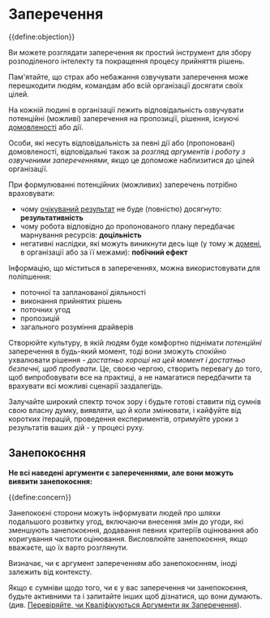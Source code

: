 # Заперечення

{{define:objection}}

Ви можете розглядати заперечення як простий інструмент для збору розподіленого інтелекту та покращення процесу прийняття рішень.

Пам'ятайте, що страх або небажання озвучувати заперечення може перешкодити людям, командам або всій організації досягати своїх цілей.

На кожній людині в організації лежить відповідальність озвучувати потенційні (можливі) заперечення на пропозиції, рішення, існуючі [домовленості](glossary:agreement) або дії.

Особи, які несуть відповідальність за певні дії або (пропоновані) домовленості, відповідальні також за *розгляд аргументів і роботу з озвученими запереченнями*, якщо це допоможе наблизитися до цілей організації.

При формулюванні потенційних (можливих) заперечень потрібно враховувати:

- чому [очікуваний результат](glossary:intended-outcome) не буде (повністю) досягнуто: **результативність**
- чому робота відповідно до пропонованого плану передбачає марнування ресурсів: **доцільність**
- негативні наслідки, які можуть виникнути десь іще (у тому ж [домені](glossary:domain), в організації або за її межами): **побічний ефект**

Інформацію, що міститься в запереченнях, можна використовувати для поліпшення:

-   поточної та запланованої діяльності
-   виконання прийнятих рішень
-   поточних угод
-   пропозицій
-   загального розуміння драйверів

Створюйте культуру, в якій людям буде комфортно піднімати *потенційні* заперечення в будь-який момент, тоді вони зможуть спокійно ухвалювати рішення - *достатньо хороші на цей момент і достатньо безпечні, щоб пробувати*. Це, своєю чергою, створить перевагу до того, щоб випробовувати все на практиці, а не намагатися передбачити та врахувати всі можливі сценарії заздалегідь.

Залучайте широкий спектр точок зору і будьте готові ставити під сумнів свою власну думку, виявляти, що й коли змінювати, і кайфуйте від коротких ітерацій, проведення експериментів, отримуйте уроки з результатів ваших дій - у процесі руху.


## Занепокоєння

**Не всі наведені аргументи є запереченнями, але вони можуть виявити занепокоєння:**

{{define:concern}}

Занепокоєні сторони можуть інформувати людей про шляхи подальшого розвитку угод, включаючи внесення змін до угоди, які зменшують занепокоєння, додавання певних критеріїв оцінювання або коригування частоти оцінювання. Висловлюйте занепокоєння, якщо вважаєте, що їх варто розглянути.

Визначає, чи є аргумент запереченням або занепокоєнням, іноді залежить від контексту.

Якщо є сумніви щодо того, чи є у вас заперечення чи занепокоєння, будьте активними та і запитайте інших щоб дізнатися, що вони думають. (див. [Перевіряйте, чи Кваліфікуються Аргументи як Заперечення](section:test-arguments-qualify-as-objections)).
